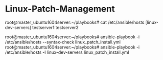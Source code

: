 # Linux-Patch-Management

root@master_ubuntu1604server:~/playbooks# cat /etc/ansible/hosts
[linux-dev-servers]
testserver1
testserver2

root@master_ubuntu1604server:~/playbooks# ansible-playbook -i /etc/ansible/hosts --syntax-check linux_patch_install.yml
root@master_ubuntu1604server:~/playbooks# ansible-playbook -i /etc/ansible/hosts -l linux-dev-servers linux_patch_install.yml
